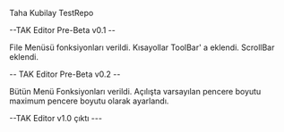 Taha Kubilay TestRepo

--TAK Editor Pre-Beta v0.1 --

File Menüsü fonksiyonları verildi.
Kısayollar ToolBar' a eklendi.
ScrollBar eklendi.

-- TAK Editor Pre-Beta v0.2 --

Bütün Menü Fonksiyonları verildi.
Açılışta varsayılan pencere boyutu maximum pencere boyutu olarak ayarlandı.

--TAK Editor v1.0 çıktı ---
